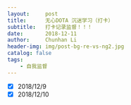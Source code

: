 ```yaml
---
layout:     post
title:      无心DOTA 沉迷学习（打卡）
subtitle:   打卡记录监督！！！
date:       2018-12-11
author:     Chunhan Li
header-img: img/post-bg-re-vs-ng2.jpg
catalog: false
tags:
    - 自我监督
---
```


- [x] 2018/12/9
- [x] 2018/12/10
